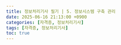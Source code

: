 ```yaml
---
title: 정보처리기사 필기 | 5. 정보시스템 구축 관리
date: 2025-06-16 21:13:00 +0900
categories: [자격증, 정보처리기사]
tags: [자격증, 정보처리기사]
toc: true
---
```

